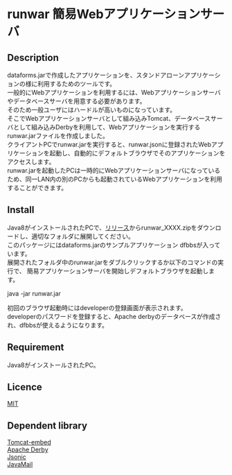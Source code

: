 # runwar 簡易Webアプリケーションサーバ

## Description
dataforms.jarで作成したアプリケーションを、スタンドアローンアプリケーションの様に利用するためのツールです。  
一般的にWebアプリケーションを利用するには、Webアプリケーションサーバやデータベースサーバを用意する必要があります。  
そのため一般ユーザにはハードルが高いものになっています。  
そこでWebアプリケーションサーバとして組み込みTomcat、データベースサーバとして組み込みDerbyを利用して、Webアプリケーションを実行するrunwar.jarファイルを作成しました。  
クライアントPCでrunwar.jarを実行すると、runwar.jsonに登録されたWebアプリケーションを起動し、自動的にデフォルトブラウザでそのアプリケーションをアクセスします。  
runwar.jarを起動したPCは一時的にWebアプリケーションサーバになっているため、同一LAN内の別のPCからも起動されているWebアプリケーションを利用することができます。

## Install
Java8がインストールされたPCで、[リリース](https://github.com/takayanagi2087/runwar/releases)からrunwar_XXXX.zipをダウンロードし、適切なフォルダに展開してください。  
このパッケージにはdataforms.jarのサンプルアプリケーション dfbbsが入っています。  
展開されたフォルダ中のrunwar.jarをダブルクリックするか以下のコマンドの実行で、
簡易アプリケーションサーバを開始しデフォルトブラウザを起動します。  
  
java -jar runwar.jar
  
初回のブラウザ起動時にはdeveloperの登録画面が表示されます。  
developerのパスワードを登録すると、Apache derbyのデータベースが作成され、dfbbsが使えるようになります。  


## Requirement
Java8がインストールされたPC。 

## Licence
[MIT](https://github.com/takayanagi2087/dataforms/blob/master/LICENSE)  

## Dependent library
[Tomcat-embed](http://tomcat.apache.org/index.html)  
[Apache Derby](https://db.apache.org/derby/)  
[Jsonic](http://jsonic.osdn.jp/)  
[JavaMail](https://github.com/javaee/javamail)  

